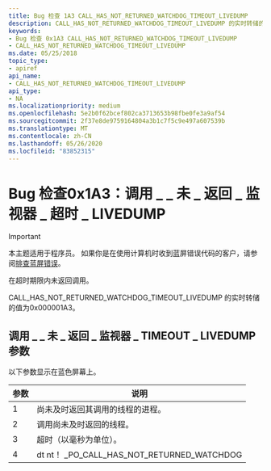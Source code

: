 ```yaml
---
title: Bug 检查 1A3 CALL_HAS_NOT_RETURNED_WATCHDOG_TIMEOUT_LIVEDUMP
description: CALL_HAS_NOT_RETURNED_WATCHDOG_TIMEOUT_LIVEDUMP 的实时转储的值为0x000001A3。
keywords:
- Bug 检查 0x1A3 CALL_HAS_NOT_RETURNED_WATCHDOG_TIMEOUT_LIVEDUMP
- CALL_HAS_NOT_RETURNED_WATCHDOG_TIMEOUT_LIVEDUMP
ms.date: 05/25/2018
topic_type:
- apiref
api_name:
- CALL_HAS_NOT_RETURNED_WATCHDOG_TIMEOUT_LIVEDUMP
api_type:
- NA
ms.localizationpriority: medium
ms.openlocfilehash: 5e2b0f62bcef802ca3713653b98fbe0fe3a9af54
ms.sourcegitcommit: 2f37e8de9759164804a3b1c7f5c9e497a607539b
ms.translationtype: MT
ms.contentlocale: zh-CN
ms.lasthandoff: 05/26/2020
ms.locfileid: "83852315"
---
```

# <a name="bug-check-0x1a3-call_has_not_returned_watchdog_timeout_livedump"></a>Bug 检查0x1A3：调用 \_ \_ 未 \_ 返回 \_ 监视器 \_ 超时 \_ LIVEDUMP 


> [!IMPORTANT]
> 本主题适用于程序员。 如果你是在使用计算机时收到蓝屏错误代码的客户，请参阅[排查蓝屏错误](https://www.windows.com/stopcode)。


在超时期限内未返回调用。

CALL_HAS_NOT_RETURNED_WATCHDOG_TIMEOUT_LIVEDUMP 的实时转储的值为0x000001A3。 


## <a name="call_has_not_returned_watchdog_timeout_livedump-parameters"></a>调用 \_ \_ 未 \_ 返回 \_ 监视器 \_ TIMEOUT \_ LIVEDUMP 参数

以下参数显示在蓝色屏幕上。


| 参数 |                        说明                        |
|-----------|-----------------------------------------------------------|
|     1     | 尚未及时返回其调用的线程的进程。 |
|     2     |       调用尚未及时返回的线程。        |
|     3     |                 超时（以毫秒为单位）。                  |
|     4     |    dt nt！ _PO_CALL_HAS_NOT_RETURNED_WATCHDOG <address>     |

